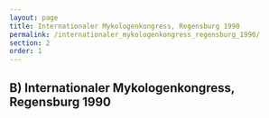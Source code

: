 ```yaml
---
layout: page
title: Internationaler Mykologenkongress, Regensburg 1990
permalink: /internationaler_mykologenkongress_regensburg_1990/
section: 2
order: 1
---
```


## B) Internationaler Mykologenkongress, Regensburg 1990